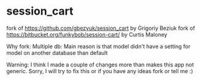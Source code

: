 session_cart
============
fork of https://github.com/gbezyuk/session_cart by Grigoriy Beziuk
fork of https://bitbucket.org/funkybob/session-cart/ by Curtis Maloney

Why fork:
Multiple db: Main reason is that model didn't have a setting for model on another database than default

Warning: I think I made a couple of changes more than makes this app not generic. Sorry, I will try to fix this or if you have any ideas fork or tell me :)



